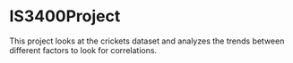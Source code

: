 # IS3400Project
This project looks at the crickets dataset and analyzes the trends between different factors to look for correlations.
